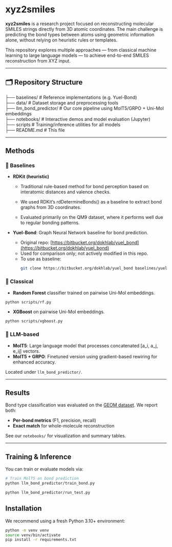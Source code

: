 # xyz2smiles

**xyz2smiles** is a research project focused on reconstructing molecular SMILES strings directly from 3D atomic coordinates. The main challenge is predicting the bond types between atoms using geometric information alone, without relying on heuristic rules or templates.

This repository explores multiple approaches — from classical machine learning to large language models — to achieve end-to-end SMILES reconstruction from XYZ input.

---

## 🗂️ Repository Structure


├── baselines/ # Reference implementations (e.g. Yuel-Bond) \
├── data/ # Dataset storage and preprocessing tools \
├── llm_bond_predictor/ # Our core pipeline using MolT5/GRPO + Uni-Mol embeddings \
├── notebooks/ # Interactive demos and model evaluation (Jupyter) \
├── scripts  # Training/inference utilities for all models \
├── README.md # This file


---

## Methods


### 🔹 Baselines

- **RDKit (heuristic)**

    - Traditional rule-based method for bond perception based on interatomic distances and valence checks.

    - We used RDKit’s rdDetermineBonds() as a baseline to extract bond graphs from 3D coordinates.

    - Evaluated primarily on the QM9 dataset, where it performs well due to regular bonding patterns.


- **Yuel-Bond**: Graph Neural Network baseline for bond prediction.
  - Original repo: [https://bitbucket.org/dokhlab/yuel_bond](https://bitbucket.org/dokhlab/yuel_bond)
  - Used for comparison only; not actively modified in this repo.
  - To use as baseline:
    ```bash
    git clone https://bitbucket.org/dokhlab/yuel_bond baselines/yuel_bond
    ```


### 🔹 Classical
- **Random Forest** classifier trained on pairwise Uni-Mol embeddings.

```bash
python scripts/rf.py
```

- **XGBoost** on pairwise Uni-Mol embeddings.

```bash
python scripts/xgboost.py
```

### 🔹 LLM-based
- **MolT5**: Large language model that processes concatenated [a_i, a_j, e_ij] vectors.
- **MolT5 + GRPO**: Finetuned version using gradient-based rewiring for enhanced accuracy.

Located under `llm_bond_predictor/`.

---

## Results

Bond type classification was evaluated on the [GEOM dataset](https://github.com/learningmatter-mit/geom). We report both:
- **Per-bond metrics** (F1, precision, recall)
- **Exact match** for whole-molecule reconstruction

See our `notebooks/` for visualization and summary tables.

---

## Training & Inference

You can train or evaluate models via:

```bash
# Train MolT5 on bond prediction
python llm_bond_predictor/train_bond.py 

python llm_bond_predictor/run_test.py
```


## Installation

We recommend using a fresh Python 3.10+ environment:

```bash
python -m venv venv
source venv/bin/activate
pip install -r requirements.txt